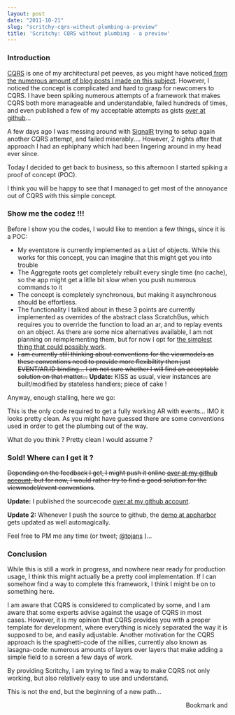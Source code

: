 ```yaml
---
layout: post
date: "2011-10-21"
slug: "scritchy-cqrs-without-plumbing-a-preview"
title: 'Scritchy: CQRS without plumbing - a preview'
---
```


<h3>Introduction</h3>
<p><a href="http://martinfowler.com/bliki/CQRS.html">CQRS</a> is one of my architectural pet peeves, as you might have noticed<a href="http://www.corebvba.be/blog/?tag=/CQRS"> from the numerous amount of blog posts I made on this subject</a>. However, I noticed the concept is complicated and hard to grasp for newcomers to CQRS. I have been spiking numerous attempts of a framework that makes CQRS both more manageable and understandable, failed hundreds of times, and even published a few of my acceptable attempts as gists <a href="https://github.com/tojans">over at github</a>...</p>
<p>A few days ago I was messing around with <a href="http://www.hanselman.com/blog/AsynchronousScalableWebApplicationsWithRealtimePersistentLongrunningConnectionsWithSignalR.aspx" target="_blank">SignalR</a> trying to setup again another CQRS attempt, and failed miserably.... However, 2 nights after that approach I had an ephiphany which had been lingering around in my head ever since.</p>
<p>Today I decided to get back to business, so this afternoon I started spiking a proof of concept (POC).</p>
<p>I think you will be happy to see that I managed to get most of the annoyance out of CQRS with this simple concept.</p>
<p></p>
<h3>Show me the codez !!!</h3>
<p>Before I show you the codes, I would like to mention a few things, since it is a POC:</p>
<ul>
<li>My eventstore is currently implemented as a List of objects. While this works for this concept, you can imagine that this might get you into trouble</li>
<li>The Aggregate roots get completely rebuilt every single time (no cache), so the app might get a litlle bit slow when you push numerous commands to it</li>
<li>The concept is completely synchronous, but making it asynchronous should be effortless.</li>
<li>The functionality I talked about in these 3 points are currently implemented as overrides of the abstract class ScratchBus, which requires you to override the function to load an ar, and to replay events on an object. As there are some nice alternatives available, I am not planning on reimplementing them, but for now I opt for <a href="http://www.corebvba.be/blog/post/Continuous-thinking-just-ship-it-the-story-of-NerdBeers.aspx">the simplest thing that could possibly work</a>.</li>
<li><span style="text-decoration: line-through;">I am currently still thinking about conventions for the viewmodels as these conventions need to provide more flexibiltity then just EVENT/AR.ID binding... I am not sure whether I will find an acceptable solution on that matter...</span>&nbsp;<strong>Update:</strong> KISS as usual, view instances are built/modified by stateless handlers; piece of cake !</li>
</ul>
<div>Anyway, enough stalling, here we go:</div>
<p>
<script src="https://gist.github.com/1304066.js"></script>
</p>
<p>This is the only code required to get a fully working AR with events... IMO it looks pretty clean. As you might have guessed there are some conventions used in order to get the plumbing out of the way.</p>
<p>What do you think ? Pretty clean I would assume ?</p>
<h3>Sold! Where can I get it ?</h3>
<p><span style="text-decoration: line-through;">Depending on the feedback I get, I might push it online <a href="https://github.com/tojans" target="_blank">over at my github account</a>, but for now, I would rather try to find a good solution for the viewmodel/event conventions</span>.</p>
<p><strong>Update:</strong> I published the sourcecode <a href="https://github.com/ToJans/Scritchy" target="_blank">over at my github account</a>.</p>
<p><strong>Update 2:</strong> Whenever I push the source to github, the <a href="http://scritchyexample.apphb.com/" target="_blank">demo at appharbor</a> gets updated as well automagically.</p>
<p>Feel free to PM me any time (or tweet; <a href="http://twitter.com/#/tojans" target="_blank">@tojans</a> )...</p>
<h3>Conclusion</h3>
<p>While this is still a work in progress, and nowhere near ready for production usage, I think this might actually be a pretty cool implementation. If I can somehow find a way to complete this framework, I think I might be on to something here.</p>
<p>I am aware that CQRS is considered to complicated by some, and I am aware that some experts advise against the usage of CQRS in most cases.&nbsp;However, it is my opinion that CQRS provides you with a proper template for development, where everything is nicely separated the way it is supposed to be, and easily adjustable. Another motivation for the CQRS approach is the spaghetti-code of the nillies, currently also known as lasagna-code: numerous amounts of layers over layers that make adding a simple field to a screen a few days of work.</p>
<p>By providing Scritchy, I am trying to find a way to make CQRS not only working, but also relatively easy to use and understand.</p>
<p>This is not the end, but the beginning of a new path...</p><div style="text-align:right"><a class="addthis_button" href="http://www.addthis.com/bookmark.php?v=250&amp;pub=xa-4aec37702e3161d4"><img src="http://s7.addthis.com/static/btn/v2/lg-share-en.gif" width="125" height="16" alt="Bookmark and Share" style="border:0"/></a><script type="text/javascript" src="http://s7.addthis.com/js/250/addthis_widget.js#pub=xa-4aec37702e3161d4"></script></div>
